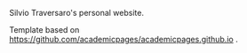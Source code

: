 Silvio Traversaro's personal website. 

Template based on https://github.com/academicpages/academicpages.github.io .
